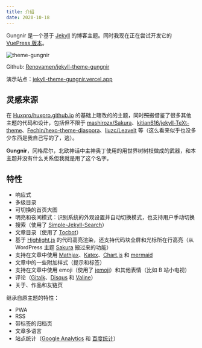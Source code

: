 ```yaml
---
title: 介绍
date: 2020-10-18
---
```


Gungnir 是一个基于 [Jekyll](https://jekyllrb.com/) 的博客主题。同时我现在正在尝试开发它的 [VuePress 版本](/docs/vuepress-theme-gungnir)。

![theme-gungnir](/img/docs/gungnir.jpg)

Github: [Renovamen/jekyll-theme-gungnir](https://github.com/Renovamen/jekyll-theme-gungnir)

演示站点：[jekyll-theme-gungnir.vercel.app](https://jekyll-theme-gungnir.vercel.app/)


## 灵感来源

在 [Huxpro/huxpro.github.io](https://github.com/Huxpro/huxpro.github.io) 的基础上瞎改的的主题，同时~~照搬~~借鉴了很多其他主题的代码和设计，包括但不限于 [mashirozx/Sakura](https://github.com/mashirozx/Sakura/)、[kitian616/jekyll-TeXt-theme](https://github.com/kitian616/jekyll-TeXt-theme)、[Fechin/hexo-theme-diaspora](https://github.com/Fechin/hexo-theme-diaspora)、[liuzc/LeaveIt](https://github.com/liuzc/LeaveIt) 等（这么看来似乎也没多少东西是我自己写的了，逃）。

**Gungnir**，冈格尼尔，北欧神话中主神奥丁使用的用世界树树枝做成的武器，和本主题并没有什么关系但我就是用了这个名字。


## 特性

- 响应式
- 多级目录
- 可切换的首页大图
- 明亮和夜间模式：识别系统的外观设置并自动切换模式，也支持用户手动切换
- 搜索（使用了 [Simple-Jekyll-Search](https://github.com/christian-fei/Simple-Jekyll-Search)）
- 文章目录（使用了 [Tocbot](https://github.com/tscanlin/tocbot)）
- 基于 [Highlight.js](https://github.com/highlightjs) 的代码高亮渲染，还支持代码块全屏和光标所在行高亮（从 WordPress 主题 [Sakura](https://github.com/mashirozx/Sakura) 搬过来的功能）
- 支持在文章中使用 [Mathjax](https://github.com/mathjax/MathJax)、[Katex](https://github.com/KaTeX/KaTeX)、[Chart.js](https://github.com/chartjs/Chart.js) 和 [mermaid](https://github.com/mermaid-js/mermaid)
- 文章中的一些附加样式（提示和标签）
- 支持在文章中使用 emoji（使用了 [jemoji](https://github.com/jekyll/jemoji)）和其他表情（比如 B 站小电视）
- 评论（[Gitalk](https://github.com/gitalk/gitalk)、[Disqus](https://disqus.com/) 和 [Valine](https://github.com/xCss/Valine)）
- 关于、作品和友链页

继承自原主题的特性：

- PWA
- RSS
- 带标签的归档页
- 文章多语言
- 站点统计（[Google Analytics](https://analytics.google.com/) 和 [百度统计](https://tongji.baidu.com/)）